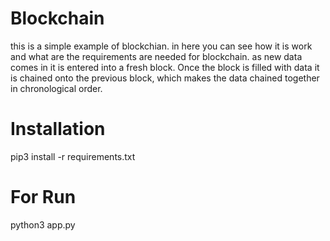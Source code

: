 # Blockchain
this is a simple example of blockchian. in here you can see how it is work and what are the requirements are needed for blockchain.
as new data comes in it is entered into a fresh block. Once the block is filled with data it is chained onto the previous block, which makes the data chained together in chronological order.
# Installation
pip3 install -r requirements.txt
# For Run
python3 app.py